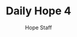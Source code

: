 ---
image: /assets/img/daily-hope-default-artwork.png
title: Daily Hope 4
number: 4
categories:
  - Daily Hope
author: Hope Staff
notes: Daily Hope 4
embed: >-
  <iframe src="https://open.spotify.com/embed/episode/5sKG3qihSnOu5Ajt8CqqK0?utm_source=generator" width="400px" height="102px" frameborder=“0" scrolling=“no”></iframe>
---